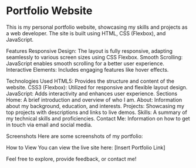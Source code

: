 # Portfolio Website
This is my personal portfolio website, showcasing my skills and projects as a web developer. The site is built using HTML, CSS (Flexbox), and JavaScript.

Features
Responsive Design: The layout is fully responsive, adapting seamlessly to various screen sizes using CSS Flexbox.
Smooth Scrolling: JavaScript enables smooth scrolling for a better user experience.
Interactive Elements: Includes engaging features like hover effects.

Technologies Used
HTML5: Provides the structure and content of the website.
CSS3 (Flexbox): Utilized for responsive and flexible layout design.
JavaScript: Adds interactivity and enhances user experience.
Sections
Home: A brief introduction and overview of who I am.
About: Information about my background, education, and interests.
Projects: Showcasing my top projects with descriptions and links to live demos.
Skills: A summary of my technical skills and proficiencies.
Contact Me: Information on how to get in touch via email and social media.

Screenshots
Here are some screenshots of my portfolio:




How to View
You can view the live site here: [Insert Portfolio Link]

Feel free to explore, provide feedback, or contact me!
